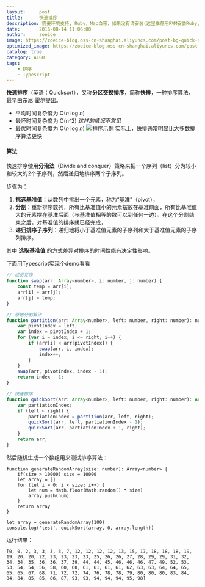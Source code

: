 ```yaml
---
layout:     post
title:      快速排序
description: 需要环境支持, Ruby，Mac自带，如果没有请安装(这里推荐用RVM安装Ruby,这样就不需要命令上加sudo)  
date:       2016-08-14 11:06:00
author:     zoeice
image: https://zoeice-blog.oss-cn-shanghai.aliyuncs.com/post-bg-quick-sort.jpeg
optimized_image: https://zoeice-blog.oss-cn-shanghai.aliyuncs.com/post-bg-quick-sort.jpeg?x-oss-process=image/resize,w_380
catalog: true
category: ALGO
tags:
    - 排序
    - Typescript
---
```


**快速排序**（英语：Quicksort），又称**分区交换排序**，简称**快排**，一种排序算法，最早由东尼·霍尔提出。
- 平均时间复杂度为 O(*n* log *n*)
- 最坏时间复杂度为 O(n^2)   *这样的情况不常见*
- 最优时间复杂度为 O(*n* log *n*)
![排序示例](https://zoeice-blog.oss-cn-shanghai.aliyuncs.com/gif/Sorting_quicksort_anim.gif)
实际上，快排通常明显比大多数排序算法更快

#### 算法
快速排序使用**分治法**（Divide and conquer）策略来把一个序列（list）分为较小和较大的2个子序列，然后递归地排序两个子序列。

步骤为：
1. **挑选基准值**：从数列中挑出一个元素，称为“基准”（pivot），
2. **分割**：重新排序数列，所有比基准值小的元素摆放在基准前面，所有比基准值大的元素摆在基准后面（与基准值相等的数可以到任何一边）。在这个分割结束之后，对基准值的排序就已经完成，
3. **递归排序子序列**：递归地将小于基准值元素的子序列和大于基准值元素的子序列排序。

其中 **选取基准值** 的方式差异对排序的时间性能有决定性影响。

下面用Typescript实现个demo看看
```js
// 成员互换
function swap(arr: Array<number>, i: number, j: number) {
    const temp = arr[i];
    arr[i] = arr[j];
    arr[j] = temp;
}

// 原地分割算法
function partition(arr: Array<number>, left: number, right: number): number {
    var pivotIndex = left;
    var index = pivotIndex + 1;
    for (var i = index; i <= right; i++) {
        if (arr[i] < arr[pivotIndex]) {
            swap(arr, i, index);
            index++;
        }
    }
    swap(arr, pivotIndex, index - 1);
    return index - 1;
}

// 快速排序
function quickSort(arr: Array<number>, left: number, right: number): Array<number> {
    var partiationIndex;
    if (left < right) {
        partiationIndex = partition(arr, left, right);
        quickSort(arr, left, partiationIndex - 1);
        quickSort(arr, partiationIndex + 1, right);
    }
    return arr;
}
```

然后随机生成一个数组用来测试排序算法：
```
function generateRandomArray(size: number): Array<number> {
    if(size > 10000) size = 10000
    let array = []
    for (let i = 0; i < size; i++) {
        let num = Math.floor(Math.random() * size)
        array.push(num)
    }
    return array
}

let array = generateRandomArray(100)
console.log('test', quickSort(array, 0, array.length))
```
运行结果：
```
[0, 0, 2, 3, 3, 3, 3, 7, 12, 12, 12, 12, 13, 15, 17, 18, 18, 18, 19, 19, 20, 20, 22, 23, 23, 23, 23, 25, 26, 26, 27, 28, 29, 29, 31, 32, 34, 34, 35, 36, 36, 37, 39, 44, 44, 45, 46, 46, 46, 47, 49, 52, 53, 53, 54, 54, 56, 58, 60, 60, 61, 61, 61, 61, 62, 63, 63, 64, 64, 65, 65, 65, 67, 68, 71, 72, 72, 74, 76, 78, 78, 79, 80, 80, 80, 83, 84, 84, 84, 85, 85, 86, 87, 93, 93, 94, 94, 94, 95, 98]
```